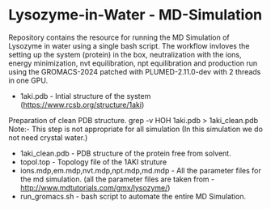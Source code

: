 # Lysozyme-in-Water - MD-Simulation

Repository contains the resource for running the MD Simulation of Lysozyme in water using a single bash script. The workflow invloves the setting up the system (protein) in the box, neutralization with the ions, energy minimization, nvt equilibration, npt equilibration and production run using the GROMACS-2024 patched with PLUMED-2.11.0-dev with 2 threads in one GPU.

- 1aki.pdb - Intial structure of the system (https://www.rcsb.org/structure/1aki)

Preparation of clean PDB structure.
  grep -v HOH 1aki.pdb > 1aki_clean.pdb 
Note:- This step is not appropriate for all simulation (In this simulation we do not need crystal water.)

- 1aki_clean.pdb - PDB structure of the protein free from solvent.
- topol.top - Topology file of the 1AKI struture 
- ions.mdp,em.mdp,nvt.mdp,npt.mdp,md.mdp - All the parameter files for the md simulation. (all the parameter files are taken from - http://www.mdtutorials.com/gmx/lysozyme/)
- run_gromacs.sh - bash script to automate the entire MD Simulation. 

